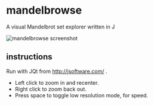 # mandelbrowse
A visual Mandelbrot set explorer written in J

![mandelbrowse screenshot](http://i.imgur.com/hAxhtTPl.png)

## instructions

Run with JQt from http://jsoftware.com/ .

- Left click to zoom in and recenter.
- Right click to zoom back out.
- Press space to toggle low resolution mode, for speed.
